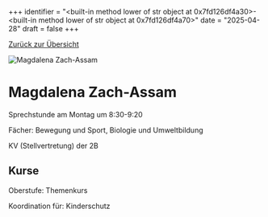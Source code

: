
+++
identifier = "<built-in method lower of str object at 0x7fd126df4a30>-<built-in method lower of str object at 0x7fd126df4a70>"
date = "2025-04-28"
draft = false
+++

 [Zurück zur Übersicht](/schule/personen/)

<div class="row">
<div class="column">
<img src="/images/personal/Zach-Assam.jpg" alt="Magdalena Zach-Assam"> 
</div>
<div class="column">

# Magdalena Zach-Assam

Sprechstunde am Montag um 8:30-9:20

Fächer: Bewegung und Sport,  Biologie und Umweltbildung



KV (Stellvertretung) der 2B

## Kurse



Oberstufe: Themenkurs

Koordination für: Kinderschutz

</div>
</div> 

